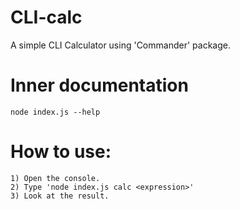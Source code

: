 # CLI-calc

A simple CLI Calculator using 'Commander' package.

# Inner documentation

    node index.js --help

# How to use:

    1) Open the console.
    2) Type 'node index.js calc <expression>'
    3) Look at the result.
